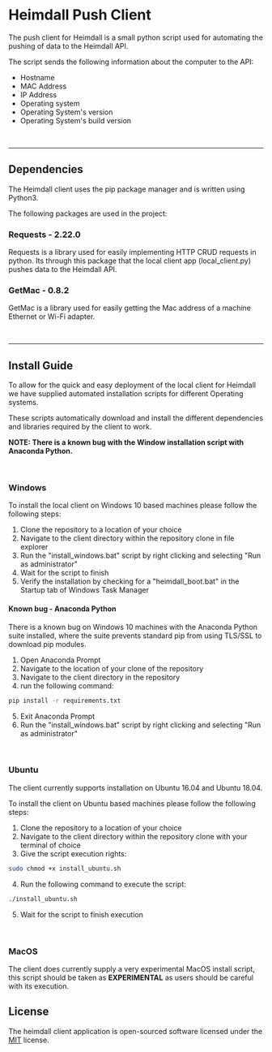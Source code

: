 # Heimdall Push Client
The push client for Heimdall is a small python script used for automating the pushing of data to the Heimdall API.

The script sends the following information about the computer to the API:
* Hostname
* MAC Address
* IP Address
* Operating system
* Operating System's version
* Operating System's build version

<br>

---

## Dependencies
The Heimdall client uses the pip package manager and is written using Python3.

The following packages are used in the project:

### Requests - 2.22.0
Requests is a library used for easily implementing HTTP CRUD requests in python. Its through this package that the local client app (local_client.py) pushes data to the Heimdall API.

### GetMac - 0.8.2
GetMac is a library used for easily getting the Mac address of a machine Ethernet or Wi-Fi adapter.

<br>

---

## Install Guide
To allow for the quick and easy deployment of the local client for Heimdall we have supplied automated installation scripts for different Operating systems.

These scripts automatically download and install the different dependencies and libraries required by the client to work.

**NOTE: There is a known bug with the Window installation script with Anaconda Python.**

<br>

### Windows
To install the local client on Windows 10 based machines please follow the following steps:
1. Clone the repository to a location of your choice
2. Navigate to the client directory within the repository clone in file explorer
3. Run the "install_windows.bat" script by right clicking and selecting "Run as administrator"
4. Wait for the script to finish
5. Verify the installation by checking for a "heimdall_boot.bat" in the Startup tab of Windows Task Manager

#### Known bug - Anaconda Python
There is a known bug on Windows 10 machines with the Anaconda Python suite installed, where the suite prevents standard pip from using TLS/SSL to download pip modules.
1. Open Anaconda Prompt
2. Navigate to the location of your clone of the repository
3. Navigate to the client directory in the repository
4. run the following command:
```bash
pip install -r requirements.txt
```
5. Exit Anaconda Prompt
6. Run the "install_windows.bat" script by right clicking and selecting "Run as administrator"

<br>

### Ubuntu
The client currently supports installation on Ubuntu 16.04 and Ubuntu 18.04.

To install the client on Ubuntu based machines please follow the following steps:
1. Clone the repository to a location of your choice
2. Navigate to the client directory within the repository clone with your terminal of choice
3. Give the script execution rights:
```bash
sudo chmod +x install_ubuntu.sh
```
4. Run the following command to execute the script:
```bash
./install_ubuntu.sh
```
5. Wait for the script to finish execution

<br>

### MacOS
The client does currently supply a very experimental MacOS install script, this script should be taken as <b>EXPERIMENTAL</b> as users should be careful with its execution.



## License

The heimdall client application is open-sourced software licensed under the [MIT](https://choosealicense.com/licenses/mit/) license.
